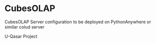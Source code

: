 CubesOLAP
=========

CubesOLAP Server configuration to be deployed on PythonAnywhere or similar colud server

U-Qasar Project
